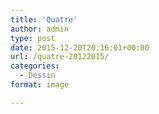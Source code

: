 ```yaml
---
title: 'Quatre'
author: admin
type: post
date: 2015-12-20T20:16:01+00:00
url: /quatre-20122015/
categories:
  - Dessin
format: image

---
```

